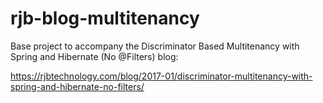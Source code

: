 # rjb-blog-multitenancy
Base project to accompany the Discriminator Based Multitenancy with Spring and Hibernate (No @Filters) blog:

https://rjbtechnology.com/blog/2017-01/discriminator-multitenancy-with-spring-and-hibernate-no-filters/
